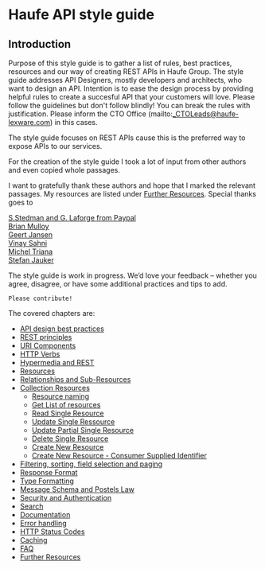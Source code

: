 # Haufe API style guide

## Introduction

Purpose of this style guide is to gather a list of rules, best practices, resources and our way of creating REST APIs in Haufe Group.
The style guide addresses API Designers, mostly developers and architects, who want to design an API. Intention is to ease the design process by providing helpful rules to create a succesful API that your customers will love.
Please follow the guidelines but don't follow blindly! You can break the rules with justification. Please inform the CTO Office (mailto:_CTOLeads@haufe-lexware.com) in this cases.

The style guide focuses on REST APIs cause this is the preferred way to expose APIs to our services.

For the creation of the style guide I took a lot of input from other authors and even copied whole passages.

I want to gratefully thank these authors and hope that I marked the relevant passages.
My resources are listed under [Further Resources](further-resources.md). Special thanks goes to

[S.Stedman and G. Laforge from Paypal](https://github.com/paypal/api-standards/blob/master/api-style-guide.md)  
[Brian Mulloy](https://pages.apigee.com/rs/apigee/images/api-design-ebook-2012-03.pdf)  
[Geert Jansen](http://restful-api-design.readthedocs.org/en/latest/intro.html)   
[Vinay Sahni](http://www.vinaysahni.com/)  
[Michel Triana](http://micheltriana.com/2013/09/30/http-verbs-in-a-rest-web-api/)  
[Stefan Jauker](http://blog.mwaysolutions.com/author/stefan-jauker/)

The style guide is work in progress. We’d love your feedback – whether you agree, disagree, or have some additional practices and tips to add.

	Please contribute! 
 

The covered chapters are:

- [API design best practices](api-design-best-practices.md)
- [REST principles](rest-principles.md)
- [URI Components](uri-components.md)
- [HTTP Verbs](http-verbs.md)
- [Hypermedia and REST](hypermedia-and-rest.md) 
- [Resources](resources.md)
- [Relationships and Sub-Resources](relationships-and-sub-resources.md)
- [Collection Resources](collection-resources.md)
	- [Resource naming](collection-resources.md#resource-naming) 
	- [Get List of resources](collection-resources.md#get-list-of-resources)
	- [Read Single Resource](collection-resources.md#read-single-resources)
	- [Update Single Ressource](collection-resources.md#update-single-ressource)
	- [Update Partial Single Resource](collection-resources.md#update-partial-single-resource)
	- [Delete Single Resource](collection-resources.md#delete-single-resource)
	- [Create New Resource](collection-resources.md#create-new-resource)
	- [Create New Resource - Consumer Supplied Identifier](collection-resources.md#create-new-resource---consumer-supplied-identifier) 
- [Filtering, sorting, field selection and paging](filtering-sorting-field-selection-and-paging.md)
- [Response Format](response-format.md)
- [Type Formatting](type-formatting.md)
- [Message Schema and Postels Law](message-schema.md)
- [Security and Authentication](security-and-authentication.md)
- [Search](search.md)
- [Documentation](documentation.md)
- [Error handling](error-handling.md)
- [HTTP Status Codes](http-status-codes.md)
- [Caching](caching.md)
- [FAQ](fq.md)
- [Further Resources](further-resources.md)

